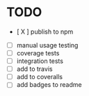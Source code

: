 # TODO

* [ X ] publish to npm
* [  ] manual usage testing
* [  ] coverage tests
* [  ] integration tests
* [  ] add to travis
* [  ] add to coveralls
* [  ] add badges to readme